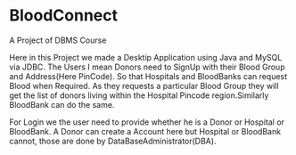 # BloodConnect
A Project of DBMS Course

Here in this Project we made a Desktip Application using Java and MySQL via JDBC.
The Users I mean Donors need to SignUp with their Blood Group and Address(Here PinCode). So that Hospitals and BloodBanks can request Blood
when Required. As they requests a particular Blood Group they will get the list of donors living within the Hospital Pincode region.Similarly
BloodBank can do the same.

For Login we the user need to provide whether he is a Donor or Hospital or BloodBank. A Donor can create a Account here but Hospital or BloodBank
cannot, those are done by DataBaseAdministrator(DBA).
